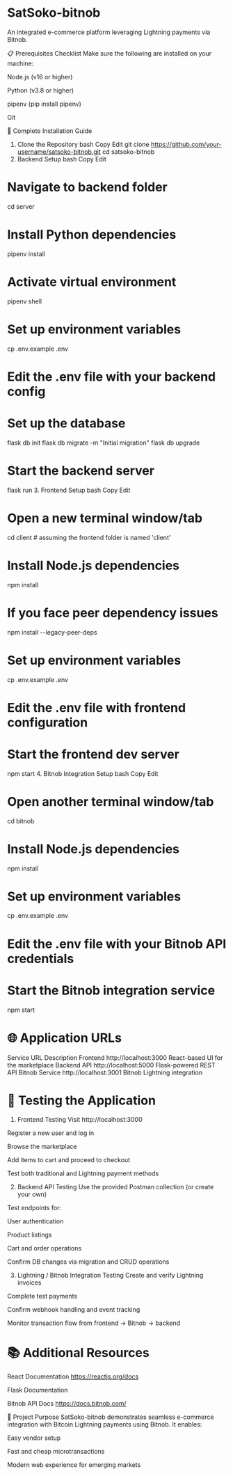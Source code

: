 # SatSoko-bitnob
An integrated e-commerce platform leveraging Lightning payments via Bitnob.

📋 Prerequisites Checklist
Make sure the following are installed on your machine:

Node.js (v16 or higher)

Python (v3.8 or higher)

pipenv (pip install pipenv)

Git

🔧 Complete Installation Guide
1. Clone the Repository
bash
Copy
Edit
git clone https://github.com/your-username/satsoko-bitnob.git
cd satsoko-bitnob
2. Backend Setup
bash
Copy
Edit
# Navigate to backend folder
cd server

# Install Python dependencies
pipenv install

# Activate virtual environment
pipenv shell

# Set up environment variables
cp .env.example .env
# Edit the .env file with your backend config

# Set up the database
flask db init
flask db migrate -m "Initial migration"
flask db upgrade

# Start the backend server
flask run
3. Frontend Setup
bash
Copy
Edit
# Open a new terminal window/tab
cd client  # assuming the frontend folder is named 'client'

# Install Node.js dependencies
npm install

# If you face peer dependency issues
npm install --legacy-peer-deps

# Set up environment variables
cp .env.example .env
# Edit the .env file with frontend configuration

# Start the frontend dev server
npm start
4. Bitnob Integration Setup
bash
Copy
Edit
# Open another terminal window/tab
cd bitnob

# Install Node.js dependencies
npm install

# Set up environment variables
cp .env.example .env
# Edit the .env file with your Bitnob API credentials

# Start the Bitnob integration service
npm start

# 🌐 Application URLs
Service	URL	Description
Frontend	http://localhost:3000	React-based UI for the marketplace
Backend API	http://localhost:5000	Flask-powered REST API
Bitnob Service	http://localhost:3001	Bitnob Lightning integration

# 🧪 Testing the Application
1. Frontend Testing
Visit http://localhost:3000

Register a new user and log in

Browse the marketplace

Add items to cart and proceed to checkout

Test both traditional and Lightning payment methods

2. Backend API Testing
Use the provided Postman collection (or create your own)

Test endpoints for:

User authentication

Product listings

Cart and order operations

Confirm DB changes via migration and CRUD operations

3. Lightning / Bitnob Integration Testing
Create and verify Lightning invoices

Complete test payments

Confirm webhook handling and event tracking

Monitor transaction flow from frontend → Bitnob → backend

# 📚 Additional Resources
React Documentation https://reactjs.org/docs

Flask Documentation

Bitnob API Docs https://docs.bitnob.com/

🏁 Project Purpose
SatSoko-bitnob demonstrates seamless e-commerce integration with Bitcoin Lightning payments using Bitnob. It enables:

Easy vendor setup

Fast and cheap microtransactions

Modern web experience for emerging markets


